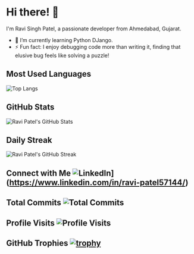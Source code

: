 # Hi there! 👋

I'm Ravi Singh Patel, a passionate developer from Ahmedabad, Gujarat.

- 🌱 I’m currently learning Python DJango.
- ⚡ Fun fact: I enjoy debugging code more than writing it, finding that elusive bug feels like solving a puzzle!

## Most Used Languages
![Top Langs](https://github-readme-stats.vercel.app/api/top-langs/?username=ravi-patel57144&layout=compact)

## GitHub Stats
![Ravi Patel's GitHub Stats](https://github-readme-stats.vercel.app/api?username=ravi-patel57144&show_icons=true&count_private=true)

## Daily Streak
![Ravi Patel's GitHub Streak](https://github-readme-streak-stats.herokuapp.com/?user=ravi-patel57144)

## Connect with Me ![LinkedIn](https://img.shields.io/badge/-LinkedIn-blue?style=flat&logo=linkedin&logoColor=white)](https://www.linkedin.com/in/ravi-patel57144/) 

## Total Commits ![Total Commits](https://profile-counter.glitch.me/ravi-patel57144/count.svg)

## Profile Visits ![Profile Visits](https://profile-counter.glitch.me/ravi-patel57144/count.svg)

## GitHub Trophies [![trophy](https://github-profile-trophy.vercel.app/?username=ravi-patel57144)](https://github.com/ryo-ma/github-profile-trophy)
